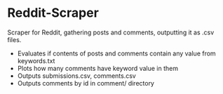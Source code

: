 # Reddit-Scraper
Scraper for Reddit, gathering posts and comments, outputting it as .csv files.


* Evaluates if contents of posts and comments contain any value from keywords.txt
* Plots how many comments have keyword value in them
* Outputs submissions.csv, comments.csv
* Outputs comments by id in comment/ directory
